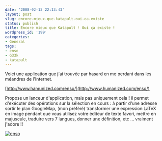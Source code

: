 ```yaml
---
date: '2008-02-13 22:13:43'
layout: post
slug: encore-mieux-que-katapult-oui-ca-existe
status: publish
title: Encore mieux que Katapult ! Oui ça existe !
wordpress_id: '199'
categories:
- General
tags:
- enso
- G33k
- katapult
---
```


Voici une application que j'ai trouvée par hasard en me perdant dans les méandres de l'Internet.

[http://www.hamunized.com/enso/](http://www.humanized.com/enso/)

Propose un lanceur d'application, mais pas uniquement cela ! il permet d'exécuter des opérations sur la sélection en cours : à partir d'une adresse sortir le plan GoogleMap, (mon préféré) transformer une expression LaTeX en image pendant que vous utilisez votre éditeur de texte favori, mettre en majuscule, traduire vers 7 langues, donner une définition, etc ... vraiment j'adore !!

[![enso](http://static.zenithar.org/wp-content/uploads/enso.jpg)](http://static.zenithar.org/wp-content/uploads/enso.jpg)
